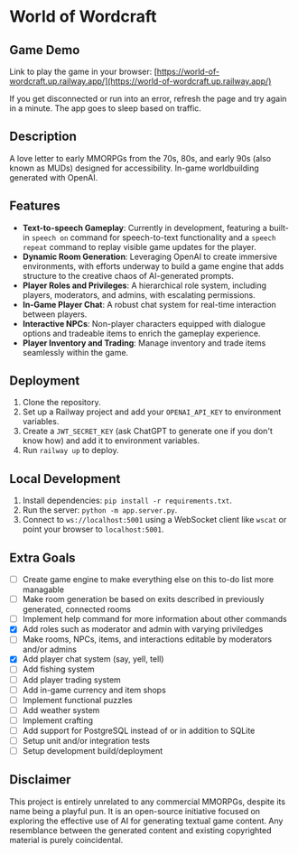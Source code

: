 # World of Wordcraft

## Game Demo
Link to play the game in your browser: [https://world-of-wordcraft.up.railway.app/](https://world-of-wordcraft.up.railway.app/)

If you get disconnected or run into an error, refresh the page and try again in a minute. The app goes to sleep based on traffic.

## Description
A love letter to early MMORPGs from the 70s, 80s, and early 90s (also known as MUDs) designed for accessibility. In-game worldbuilding generated with OpenAI.

## Features  
- **Text-to-speech Gameplay**: Currently in development, featuring a built-in `speech on` command for speech-to-text functionality and a `speech repeat` command to replay visible game updates for the player.  
- **Dynamic Room Generation**: Leveraging OpenAI to create immersive environments, with efforts underway to build a game engine that adds structure to the creative chaos of AI-generated prompts.  
- **Player Roles and Privileges**: A hierarchical role system, including players, moderators, and admins, with escalating permissions.  
- **In-Game Player Chat**: A robust chat system for real-time interaction between players.  
- **Interactive NPCs**: Non-player characters equipped with dialogue options and tradeable items to enrich the gameplay experience.  
- **Player Inventory and Trading**: Manage inventory and trade items seamlessly within the game.  

## Deployment
1. Clone the repository.
2. Set up a Railway project and add your `OPENAI_API_KEY` to environment variables.
3. Create a `JWT_SECRET_KEY` (ask ChatGPT to generate one if you don't know how) and add it to environment variables.
4. Run `railway up` to deploy.

## Local Development
1. Install dependencies: `pip install -r requirements.txt`.
2. Run the server: `python -m app.server.py`.
3. Connect to `ws://localhost:5001` using a WebSocket client like `wscat` or point your browser to `localhost:5001`.

## Extra Goals
- [ ] Create game engine to make everything else on this to-do list more managable
- [ ] Make room generation be based on exits described in previously generated, connected rooms
- [ ] Implement help command for more information about other commands
- [x] Add roles such as moderator and admin with varying priviledges
- [ ] Make rooms, NPCs, items, and interactions editable by moderators and/or admins
- [x] Add player chat system (say, yell, tell)
- [ ] Add fishing system
- [ ] Add player trading system
- [ ] Add in-game currency and item shops
- [ ] Implement functional puzzles
- [ ] Add weather system
- [ ] Implement crafting
- [ ] Add support for PostgreSQL instead of or in addition to SQLite
- [ ] Setup unit and/or integration tests
- [ ] Setup development build/deployment

## Disclaimer
This project is entirely unrelated to any commercial MMORPGs, despite its name being a playful pun. It is an open-source initiative focused on exploring the effective use of AI for generating textual game content. Any resemblance between the generated content and existing copyrighted material is purely coincidental.
